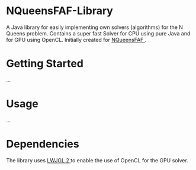 # NQueensFAF-Library
A Java library for easily implementing own solvers (algorithms) for the N Queens problem. Contains a super fast Solver for CPU using pure Java and for GPU using OpenCL.
Initially created for <a href="https://github.com/olepoeschl/NQueensFAF"> NQueensFAF </a>.

# Getting Started
...

# Usage
...

# Dependencies
  The library uses <a href="http://legacy.lwjgl.org/"> LWJGL 2 </a> to enable the use of OpenCL for the GPU solver.
